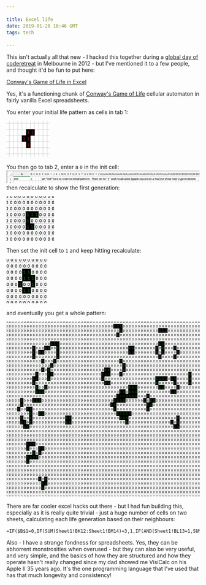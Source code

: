 ```yaml
---

title: Excel life
date: 2019-01-20 18:46 GMT
tags: tech

---
```

This isn't actually all that new - I hacked this together during a
[global day of coderetreat](https://www.coderetreat.org/) in Melbourne in 2012 - but I've mentioned it
to a few people, and thought it'd be fun to put here:

[Conway's Game of Life in Excel](2019-01-20-excel-life-files/life_in_excel.xslx)

Yes, it's a functioning chunk of [Conway's Game of Life](https://en.wikipedia.org/wiki/Conway%27s_Game_of_Life) cellular automaton in
fairly vanilla Excel spreadsheets.

You enter your initial life pattern as cells in tab 1:

![r pentomino pattern 0](2019-01-20-excel-life-files/r_pentomino_0.png)

You then go to tab 2, enter a `0` in the init cell: ![instructions](2019-01-20-excel-life-files/instructions.png) then
recalculate to show the first generation:

![the first generation](2019-01-20-excel-life-files/r_pentomino_1.png)

Then set the init cell to `1` and keep hitting recalculate:

![the second generation](2019-01-20-excel-life-files/r_pentomino_2.png)

and eventually you get a whole pattern:

![a later generation](2019-01-20-excel-life-files/r_pentomino_n.png)

There are far cooler excel hacks out there - but I had fun building this,
especially as it is really quite trivial - just a huge number of cells on two sheets, calculating each life generation based on their neighbours:

```
=IF($B$1=0,IF(SUM(Sheet1!BK12:Sheet1!BM14)=3,1,IF(AND(Sheet1!BL13=1,SUM(Sheet1!BK12:Sheet1!BM14)=4),1,0)),IF(SUM(Sheet3!BK12:Sheet3!BM14)=3,1,IF(AND(Sheet3!BL13=1,SUM(Sheet3!BK12:Sheet3!BM14)=4),1,0)))
```

Also - I have a strange fondness for spreadsheets.  Yes, they can be abhorrent
monstrosities when overused - but they can also be very useful, and very simple,
and the basics of how they are structured and how they operate hasn't really changed
since my dad showed me VisiCalc on his Apple II 35 years ago.  It's the
one programming language that I've used that has that much longevity and consistency!
